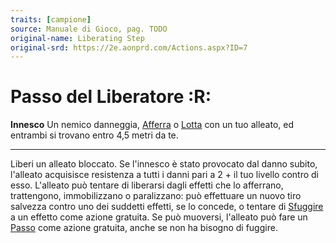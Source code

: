 ```yaml
---
traits: [campione]
source: Manuale di Gioco, pag. TODO
original-name: Liberating Step
original-srd: https://2e.aonprd.com/Actions.aspx?ID=7
---
```


# Passo del Liberatore :R:

**Innesco** Un nemico danneggia, [Afferra](/azioni/abilita/afferrare) o
[Lotta](/azioni/abilita/lottare) con un tuo alleato, ed entrambi si trovano
entro 4,5 metri da te.

---

Liberi un alleato bloccato. Se l'innesco è stato provocato dal danno subito,
l'alleato acquisisce resistenza a tutti i danni pari a 2 + il tuo livello contro
di esso. L'alleato può tentare di liberarsi dagli effetti che lo afferrano,
trattengono, immobilizzano o paralizzano: può effettuare un nuovo tiro salvezza
contro uno dei suddetti effetti, se lo concede, o tentare di
[Sfuggire](/azioni/abilita/sfuggire) a un effetto come azione gratuita. Se può
muoversi, l'alleato può fare un [Passo](/azioni/base/passo) come azione
gratuita, anche se non ha bisogno di fuggire.
